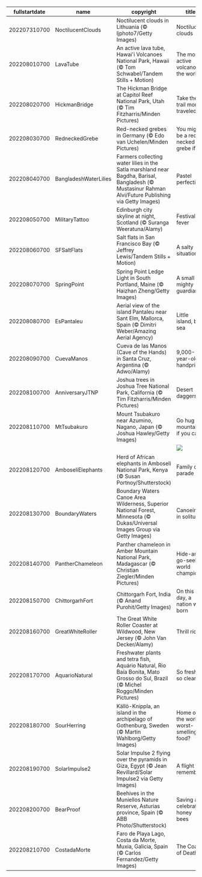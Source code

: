 |fullstartdate|name|copyright|title|image|
|--|--|--|--|--|
202207310700|NoctilucentClouds|Noctilucent clouds in Lithuania (© ljphoto7/Getty Images)|Noctilucent clouds|![](/en-US/2022/08/202207310700NoctilucentClouds.jpg)|
202208010700|LavaTube|An active lava tube, Hawai'i Volcanoes National Park, Hawaii (© Tom Schwabel/Tandem Stills + Motion)|The most active volcano in the world|![](/en-US/2022/08/202208010700LavaTube.jpg)|
202208020700|HickmanBridge|The Hickman Bridge at Capitol Reef National Park, Utah (© Tim Fitzharris/Minden Pictures)|Take the trail more traveled by|![](/en-US/2022/08/202208020700HickmanBridge.jpg)|
202208030700|RedneckedGrebe|Red-necked grebes in Germany (© Edo van Uchelen/Minden Pictures)|You might be a red-necked grebe if…|![](/en-US/2022/08/202208030700RedneckedGrebe.jpg)|
202208040700|BangladeshWaterLilies|Farmers collecting water lilies in the Satla marshland near Bagdha, Barisal, Bangladesh (© Mustasinur Rahman Alvi/Future Publishing via Getty Images)|Pastel perfection|![](/en-US/2022/08/202208040700BangladeshWaterLilies.jpg)|
202208050700|MilitaryTattoo|Edinburgh city skyline at night, Scotland (© Suranga Weeratuna/Alamy)|Festival fever|![](/en-US/2022/08/202208050700MilitaryTattoo.jpg)|
202208060700|SFSaltFlats|Salt flats in San Francisco Bay (© Jeffrey Lewis/Tandem Stills + Motion)|A salty situation|![](/en-US/2022/08/202208060700SFSaltFlats.jpg)|
202208070700|SpringPoint|Spring Point Ledge Light in South Portland, Maine (© Haizhan Zheng/Getty Images)|A small but mighty guardian|![](/en-US/2022/08/202208070700SpringPoint.jpg)|
202208080700|EsPantaleu|Aerial view of the island Pantaleu near Sant Elm, Mallorca, Spain (© Dimitri Weber/Amazing Aerial Agency)|Little island, big sea|![](/en-US/2022/08/202208080700EsPantaleu.jpg)|
202208090700|CuevaManos|Cueva de las Manos (Cave of the Hands) in Santa Cruz, Argentina (© Adwo/Alamy)|9,000-year-old handprints|![](/en-US/2022/08/202208090700CuevaManos.jpg)|
202208100700|AnniversaryJTNP|Joshua trees in Joshua Tree National Park, California (© Tim Fitzharris/Minden Pictures)|Desert daggers?|![](/en-US/2022/08/202208100700AnniversaryJTNP.jpg)|
202208110700|MtTsubakuro|Mount Tsubakuro near Azumino, Nagano, Japan (© Joshua Hawley/Getty Images)|Go hug a mountain, if you can|![](/en-US/2022/08/202208110700MtTsubakuro.jpg)|
||||![](/en-US/2022/08/.jpg)|
202208120700|AmboseliElephants|Herd of African elephants in Amboseli National Park, Kenya (© Susan Portnoy/Shutterstock)|Family on parade|![](/en-US/2022/08/202208120700AmboseliElephants.jpg)|
202208130700|BoundaryWaters|Boundary Waters Canoe Area Wilderness, Superior National Forest, Minnesota (© Dukas/Universal Images Group via Getty Images)|Canoeing in solitude|![](/en-US/2022/08/202208130700BoundaryWaters.jpg)|
202208140700|PantherChameleon|Panther chameleon in Amber Mountain National Park, Madagascar (© Christian Ziegler/Minden Pictures)|Hide-and-go-seek world champion|![](/en-US/2022/08/202208140700PantherChameleon.jpg)|
202208150700|ChittorgarhFort|Chittorgarh Fort, India (© Anand Purohit/Getty Images)|On this day, a nation was born|![](/en-US/2022/08/202208150700ChittorgarhFort.jpg)|
202208160700|GreatWhiteRoller|The Great White Roller Coaster at Wildwood, New Jersey (© John Van Decker/Alamy)|Thrill ride|![](/en-US/2022/08/202208160700GreatWhiteRoller.jpg)|
202208170700|AquarioNatural|Freshwater plants and tetra fish, Aquário Natural, Rio Baía Bonita, Mato Grosso do Sul, Brazil (© Michel Roggo/Minden Pictures)|So fresh, so clean|![](/en-US/2022/08/202208170700AquarioNatural.jpg)|
202208180700|SourHerring|Källö-Knippla, an island in the archipelago of Gothenburg, Sweden (© Martin Wahlborg/Getty Images)|Home of the world's worst-smelling food?|![](/en-US/2022/08/202208180700SourHerring.jpg)|
202208190700|SolarImpulse2|Solar Impulse 2 flying over the pyramids in Giza, Egypt (© Jean Revillard/Solar Impulse2 via Getty Images)|A flight to remember|![](/en-US/2022/08/202208190700SolarImpulse2.jpg)|
202208200700|BearProof|Beehives in the Muniellos Nature Reserve, Asturias province, Spain (© ABB Photo/Shutterstock)|Saving and celebrating honey bees|![](/en-US/2022/08/202208200700BearProof.jpg)|
202208210700|CostadaMorte|Faro de Playa Lago, Costa da Morte, Muxia, Galicia, Spain (© Carlos Fernandez/Getty Images)|The Coast of Death|![](/en-US/2022/08/202208210700CostadaMorte.jpg)|
